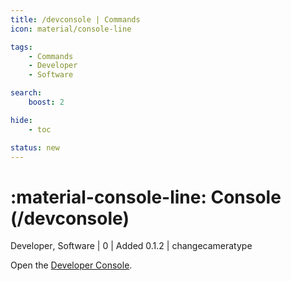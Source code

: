 ```yaml
---
title: /devconsole | Commands
icon: material/console-line

tags:
    - Commands
    - Developer
    - Software

search:
    boost: 2

hide:
    - toc

status: new
---
```

# <p style="color: var(--md-default-fg-color); display: inline;">:material-console-line: Console</p> (/devconsole)
<div style="display:inline;">
<p style="color: var(--destrix-docs--commandcat-developer); display: inline;">Developer</p>,
<p style="color: var(--destrix-docs--commandcat-software); display: inline;">Software</p>
| <p style="color: var(--md-default-fg-color--light); display: inline;">0</p> | <p style="color: var(--md-default-fg-color--light); display: inline;"> Added 0.1.2</p> | changecameratype
</div>

Open the [Developer Console](https://create.roblox.com/docs/studio/developer-console).

<!-- ## See Also -->
<!-- * [:material-airplane: /jupiter](/Commands/specifics/jupter/) -->
<!-- * [:material-airplane: /mars](/Commands/specifics/mars/) -->